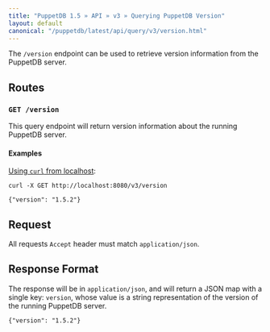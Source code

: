 ```yaml
---
title: "PuppetDB 1.5 » API » v3 » Querying PuppetDB Version"
layout: default
canonical: "/puppetdb/latest/api/query/v3/version.html"
---
```


[curl]: ../curl.html#using-curl-from-localhost-non-sslhttp

The `/version` endpoint can be used to retrieve version information from the PuppetDB server.

## Routes

### `GET /version`

This query endpoint will return version information about the running PuppetDB
server.

#### Examples

[Using `curl` from localhost][curl]:

    curl -X GET http://localhost:8080/v3/version

    {"version": "1.5.2"}

## Request

All requests `Accept` header must match `application/json`.

## Response Format

The response will be in `application/json`, and will return a JSON map with a
single key: `version`, whose value is a string representation of the version
of the running PuppetDB server.

    {"version": "1.5.2"}
